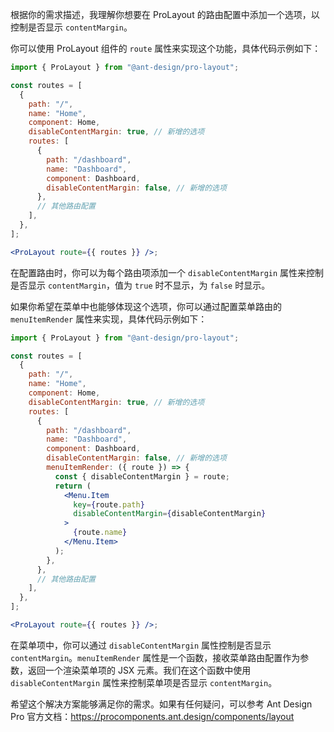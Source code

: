根据你的需求描述，我理解你想要在 ProLayout 的路由配置中添加一个选项，以控制是否显示 `contentMargin`。

你可以使用 ProLayout 组件的 `route` 属性来实现这个功能，具体代码示例如下：

```jsx
import { ProLayout } from "@ant-design/pro-layout";

const routes = [
  {
    path: "/",
    name: "Home",
    component: Home,
    disableContentMargin: true, // 新增的选项
    routes: [
      {
        path: "/dashboard",
        name: "Dashboard",
        component: Dashboard,
        disableContentMargin: false, // 新增的选项
      },
      // 其他路由配置
    ],
  },
];

<ProLayout route={{ routes }} />;
```

在配置路由时，你可以为每个路由项添加一个 `disableContentMargin` 属性来控制是否显示 `contentMargin`，值为 `true` 时不显示，为 `false` 时显示。

如果你希望在菜单中也能够体现这个选项，你可以通过配置菜单路由的 `menuItemRender` 属性来实现，具体代码示例如下：

```jsx
import { ProLayout } from "@ant-design/pro-layout";

const routes = [
  {
    path: "/",
    name: "Home",
    component: Home,
    disableContentMargin: true, // 新增的选项
    routes: [
      {
        path: "/dashboard",
        name: "Dashboard",
        component: Dashboard,
        disableContentMargin: false, // 新增的选项
        menuItemRender: ({ route }) => {
          const { disableContentMargin } = route;
          return (
            <Menu.Item
              key={route.path}
              disableContentMargin={disableContentMargin}
            >
              {route.name}
            </Menu.Item>
          );
        },
      },
      // 其他路由配置
    ],
  },
];

<ProLayout route={{ routes }} />;
```

在菜单项中，你可以通过 `disableContentMargin` 属性控制是否显示 `contentMargin`。`menuItemRender` 属性是一个函数，接收菜单路由配置作为参数，返回一个渲染菜单项的 JSX 元素。我们在这个函数中使用 `disableContentMargin` 属性来控制菜单项是否显示 `contentMargin`。

希望这个解决方案能够满足你的需求。如果有任何疑问，可以参考 Ant Design Pro 官方文档：https://procomponents.ant.design/components/layout
